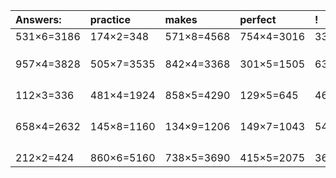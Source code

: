 | Answers: | practice | makes | perfect | ! |
| :--- | :--- | :--- | :--- | :--- |
| 531×6=3186 | 174×2=348 | 571×8=4568 | 754×4=3016 | 331×3=993 | 
|   |   |   |   |   | 
|   |   |   |   |   | 
|   |   |   |   |   | 
| 957×4=3828 | 505×7=3535 | 842×4=3368 | 301×5=1505 | 633×6=3798 | 
|   |   |   |   |   | 
|   |   |   |   |   | 
|   |   |   |   |   | 
|   |   |   |   |   | 
| 112×3=336 | 481×4=1924 | 858×5=4290 | 129×5=645 | 462×8=3696 | 
|   |   |   |   |   | 
|   |   |   |   |   | 
|   |   |   |   |   | 
|   |   |   |   |   | 
| 658×4=2632 | 145×8=1160 | 134×9=1206 | 149×7=1043 | 545×4=2180 | 
|   |   |   |   |   | 
|   |   |   |   |   | 
|   |   |   |   |   | 
|   |   |   |   |   | 
| 212×2=424 | 860×6=5160 | 738×5=3690 | 415×5=2075 | 369×5=1845 | 
